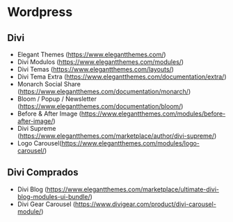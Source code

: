 # Wordpress

## Divi
* Elegant Themes (https://www.elegantthemes.com/)
* Divi Modulos (https://www.elegantthemes.com/modules/)
* Divi Temas (https://www.elegantthemes.com/layouts/)
* Divi Tema Extra (https://www.elegantthemes.com/documentation/extra/)
* Monarch Social Share (https://www.elegantthemes.com/documentation/monarch/)
* Bloom / Popup / Newsletter (https://www.elegantthemes.com/documentation/bloom/)
* Before & After Image (https://www.elegantthemes.com/modules/before-after-image/)
* Divi Supreme (https://www.elegantthemes.com/marketplace/author/divi-supreme/)
* Logo Carousel(https://www.elegantthemes.com/modules/logo-carousel/)

## Divi Comprados
* Divi Blog (https://www.elegantthemes.com/marketplace/ultimate-divi-blog-modules-ui-bundle/)
* Divi Gear Carousel (https://www.divigear.com/product/divi-carousel-module/)